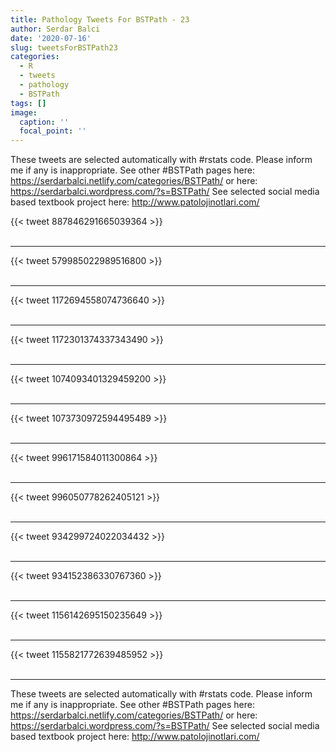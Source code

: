 ```yaml
---
title: Pathology Tweets For BSTPath - 23
author: Serdar Balci
date: '2020-07-16'
slug: tweetsForBSTPath23
categories:
  - R
  - tweets
  - pathology
  - BSTPath
tags: []
image:
  caption: ''
  focal_point: ''
---
```



These tweets are selected automatically with #rstats code. Please inform me if any is inappropriate.
See other #BSTPath pages here: https://serdarbalci.netlify.com/categories/BSTPath/  or here: https://serdarbalci.wordpress.com/?s=BSTPath/ 
See selected social media based textbook project here: http://www.patolojinotlari.com/

{{< tweet 887846291665039364 >}}
<br>
<br>
<hr>
{{< tweet 579985022989516800 >}}
<br>
<br>
<hr>
{{< tweet 1172694558074736640 >}}
<br>
<br>
<hr>
{{< tweet 1172301374337343490 >}}
<br>
<br>
<hr>
{{< tweet 1074093401329459200 >}}
<br>
<br>
<hr>
{{< tweet 1073730972594495489 >}}
<br>
<br>
<hr>
{{< tweet 996171584011300864 >}}
<br>
<br>
<hr>
{{< tweet 996050778262405121 >}}
<br>
<br>
<hr>
{{< tweet 934299724022034432 >}}
<br>
<br>
<hr>
{{< tweet 934152386330767360 >}}
<br>
<br>
<hr>
{{< tweet 1156142695150235649 >}}
<br>
<br>
<hr>
{{< tweet 1155821772639485952 >}}
<br>
<br>
<hr>


These tweets are selected automatically with #rstats code. Please inform me if any is inappropriate.
See other #BSTPath pages here: https://serdarbalci.netlify.com/categories/BSTPath/  or here: https://serdarbalci.wordpress.com/?s=BSTPath/ 
See selected social media based textbook project here: http://www.patolojinotlari.com/
